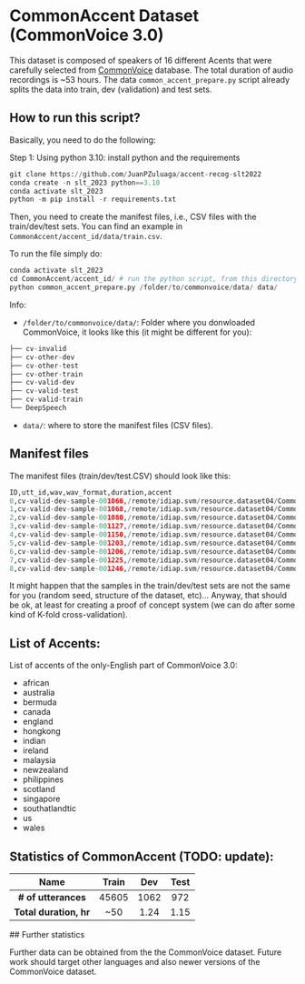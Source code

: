 # CommonAccent Dataset (CommonVoice 3.0)

This dataset is composed of speakers of 16 different Acents that were carefully selected from [CommonVoice](https://commonvoice.mozilla.org/) database. The total duration of audio recordings is ~53 hours. The data `common_accent_prepare.py` script already splits the data into train, dev (validation) and test sets.

## How to run this script? 

Basically, you need to do the following: 


Step 1: Using python 3.10: install python and the requirements

```python
git clone https://github.com/JuanPZuluaga/accent-recog-slt2022
conda create -n slt_2023 python==3.10
conda activate slt_2023
python -m pip install -r requirements.txt
```

Then, you need to create the manifest files, i.e., CSV files with the train/dev/test sets. You can find an example in `CommonAccent/accent_id/data/train.csv`.

To run the file simply do:

```python
conda activate slt_2023
cd CommonAccent/accent_id/ # run the python script, from this directory
python common_accent_prepare.py /folder/to/commonvoice/data/ data/
```

Info: 
-  `/folder/to/commonvoice/data/`: Folder where you donwloaded CommonVoice, it looks like this (it might be different for you):

```python
├── cv-invalid
├── cv-other-dev
├── cv-other-test
├── cv-other-train
├── cv-valid-dev
├── cv-valid-test
├── cv-valid-train
└── DeepSpeech
```

- `data/`: where to store the manifest files (CSV files).

## Manifest files

The manifest files (train/dev/test.CSV) should look like this:

```python
ID,utt_id,wav,wav_format,duration,accent
0,cv-valid-dev-sample-001066,/remote/idiap.svm/resource.dataset04/CommonVoice/cv-valid-dev/sample-001066.mp3,mp3,2.520,england
1,cv-valid-dev-sample-001068,/remote/idiap.svm/resource.dataset04/CommonVoice/cv-valid-dev/sample-001068.mp3,mp3,2.664,england
2,cv-valid-dev-sample-001080,/remote/idiap.svm/resource.dataset04/CommonVoice/cv-valid-dev/sample-001080.mp3,mp3,6.264,england
3,cv-valid-dev-sample-001127,/remote/idiap.svm/resource.dataset04/CommonVoice/cv-valid-dev/sample-001127.mp3,mp3,8.592,england
4,cv-valid-dev-sample-001150,/remote/idiap.svm/resource.dataset04/CommonVoice/cv-valid-dev/sample-001150.mp3,mp3,2.544,england
5,cv-valid-dev-sample-001203,/remote/idiap.svm/resource.dataset04/CommonVoice/cv-valid-dev/sample-001203.mp3,mp3,2.616,england
6,cv-valid-dev-sample-001206,/remote/idiap.svm/resource.dataset04/CommonVoice/cv-valid-dev/sample-001206.mp3,mp3,5.616,england
7,cv-valid-dev-sample-001225,/remote/idiap.svm/resource.dataset04/CommonVoice/cv-valid-dev/sample-001225.mp3,mp3,3.864,england
8,cv-valid-dev-sample-001246,/remote/idiap.svm/resource.dataset04/CommonVoice/cv-valid-dev/sample-001246.mp3,mp3,5.640,england
```

It might happen that the samples in the train/dev/test sets are not the same for you (random seed, structure of the dataset, etc)... Anyway, that should be ok, at least for creating a proof of concept system (we can do after some kind of K-fold cross-validation).

## List of Accents:

List of accents of the only-English part of CommonVoice 3.0:

* african
* australia
* bermuda
* canada
* england
* hongkong
* indian
* ireland
* malaysia
* newzealand
* philippines
* scotland
* singapore
* southatlandtic
* us
* wales


## Statistics of CommonAccent (TODO: update):

| Name                              | Train  | Dev    | Test  |
|:---------------------------------:|:------:|:------:|:-----:|
| **# of utterances**               | 45605 | 1062  | 972 |
| **Total duration, hr**            | ~50  | 1.24   | 1.15  |


## Further statistics

Further data can be obtained from the the CommonVoice dataset. Future work should target other languages and also newer versions of the CommonVoice dataset.